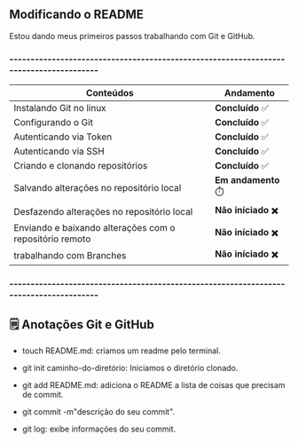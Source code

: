 ## Modificando o README

Estou dando meus primeiros passos trabalhando com Git e GitHub.

### --------------------------------------------------------------------------------------


| Conteúdos | Andamento
| --------- | ---------
| Instalando Git no linux| **Concluído** ✅
|Configurando o Git| **Concluído** ✅
|Autenticando via Token| **Concluído** ✅
|Autenticando via SSH| **Concluído** ✅
|Criando e clonando repositórios| **Concluído** ✅
|Salvando alterações no repositório local|**Em andamento** ⏱️
|Desfazendo alterações no repositório local| **Não iníciado** ✖️
|Enviando e baixando alterações com o repositório remoto| **Não iníciado** ✖️
|trabalhando com Branches| **Não iníciado** ✖️

### --------------------------------------------------------------------------------------

## 🗒️ Anotações Git e GitHub
- touch README.md: criamos um readme pelo terminal.

- git init caminho-do-diretório: Iniciamos o diretório clonado.

- git add README.md: adiciona o README a lista de coisas que precisam de commit.

- git commit -m"descrição do seu commit".

- git log: exibe informações do seu commit.
